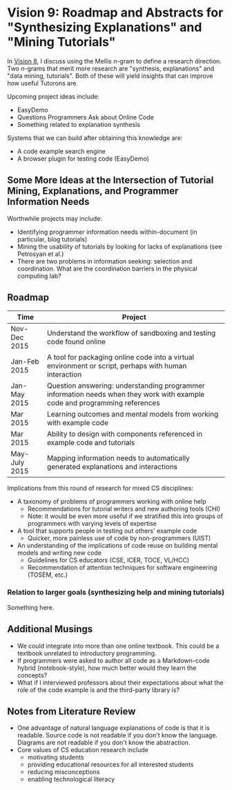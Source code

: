 # Vision 9: Roadmap and Abstracts for "Synthesizing Explanations" and "Mining Tutorials"

In [Vision 8](vis8), I discuss using the Mellis *n*-gram to define a research direction.
Two *n*-grams that merit more research are "synthesis, explanations" and "data mining, tutorials".
Both of these will yield insights that can improve how useful Tutorons are.

Upcoming project ideas include:
* EasyDemo
* Questions Programmers Ask about Online Code
* Something related to explanation synthesis

Systems that we can build after obtaining this knowledge are:
* A code example search engine
* A browser plugin for testing code (EasyDemo)

## Some More Ideas at the Intersection of Tutorial Mining, Explanations, and Programmer Information Needs

Worthwhile projects may include:
* Identifying programmer information needs within-document (in particular, blog tutorials)
* Mining the usability of tutorials by looking for lacks of explanations (see Petrosyan et al.)
* There are two problems in information seeking: selection and coordination.  What are the coordination barriers in the physical computing lab?

## Roadmap

|Time|Project|
|----|-------|
|Nov-Dec 2015|Understand the workflow of sandboxing and testing code found online|
|Jan-Feb 2015|A tool for packaging online code into a virtual environment or script, perhaps with human interaction|
|Jan-May 2015|Question answering: understanding programmer information needs when they work with example code and programming references|
|Mar 2015|Learning outcomes and mental models from working with example code|
|Mar 2015|Ability to design with components referenced in example code and tutorials|
|May-July 2015|Mapping information needs to automatically generated explanations and interactions|

Implications from this round of research for mixed CS disciplines:
* A taxonomy of problems of programmers working with online help
    * Recommendations for tutorial writers and new authoring tools (CHI)
    * Note: it would be even more useful if we stratified this into groups of programmers with varying levels of expertise
* A tool that supports people in testing out others' example code
    * Quicker, more painless use of code by non-programmers (UIST)
* An understanding of the implications of code reuse on building mental models and writing new code
    * Guidelines for CS educators (CSE, ICER, TOCE, VL/HCC)
    * Recommendation of attention techniques for software engineering (TOSEM, etc.)

### Relation to larger goals (synthesizing help and mining tutorials)

Something here.

## Additional Musings

* We could integrate into more than one online textbook.  This could be a textbook unrelated to introductory programming.
* If programmers were asked to author all code as a Markdown-code hybrid (notebook-style), how much better would they learn the concepts?
* What if I interviewed professors about their expectations about what the role of the code example is and the third-party library is?

## Notes from Literature Review

* One advantage of natural language explanations of code is that it is readable.  Source code is not readable if you don't know the language.  Diagrams are not readable if you don't know the abstraction.
* Core values of CS education research include
    * motivating students
    * providing educational resources for all interested students
    * reducing misconceptions
    * enabling technological literacy
